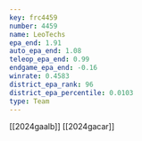 ```yaml
---
key: frc4459
number: 4459
name: LeoTechs
epa_end: 1.91
auto_epa_end: 1.08
teleop_epa_end: 0.99
endgame_epa_end: -0.16
winrate: 0.4583
district_epa_rank: 96
district_epa_percentile: 0.0103
type: Team
---
```

[[2024gaalb]]
[[2024gacar]]
